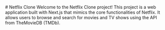 # Netflix Clone
Welcome to the Netflix Clone project! This project is a web application built with Next.js that mimics the core functionalities of Netflix. 
It allows users to browse and search for movies and TV shows using the API from TheMovieDB (TMDb).

